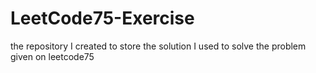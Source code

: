 # LeetCode75-Exercise
the repository I created to store the solution I used to solve the problem given on leetcode75
